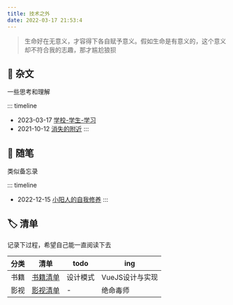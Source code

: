 ```yaml
---
title: 技术之外
date: 2022-03-17 21:53:4
---
```


> 生命好在无意义，才容得下各自赋予意义。假如生命是有意义的，这个意义却不符合我的志趣，那才尴尬狼狈

## 📜 杂文
一些思考和理解

::: timeline
- 2023-03-17 [学校-学生-学习](resources/学校-学生-学习) 
- 2021-10-12 [消失的附近](resources/消失的附近) 
:::

## 📃 随笔
类似备忘录

::: timeline
- 2022-12-15 [小阳人的自我修养](resources/小阳人的自我修养) 
:::

## 🏷️ 清单
记录下过程，希望自己能一直阅读下去

| 分类 | 清单 | todo | ing |
| ---  | --- | --- | --- |
| 书籍 | [书籍清单](resources/书籍清单) | 设计模式 | VueJS设计与实现 |
| 影视 | [影视清单](resources/影视清单) | - | 绝命毒师 |